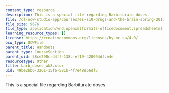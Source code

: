 ```yaml
---
content_type: resource
description: This is a special file regarding Barbiturate doses.
file: /ol-ocw-studio-app/courses/es-s10-drugs-and-the-brain-spring-2013/49be2bb6326115f6581b4f7e48e56df5_barb_doses_wk8.xlsx
file_size: 9676
file_type: application/vnd.openxmlformats-officedocument.spreadsheetml.sheet
learning_resource_types: []
license: https://creativecommons.org/licenses/by-nc-sa/4.0/
ocw_type: OCWFile
parent_title: Handouts
parent_type: CourseSection
parent_uid: 38ce298c-d4ff-138c-ef19-420694dfce4e
resourcetype: Other
title: barb_doses_wk8.xlsx
uid: 49be2bb6-3261-15f6-581b-4f7e48e56df5
---
```

This is a special file regarding Barbiturate doses.